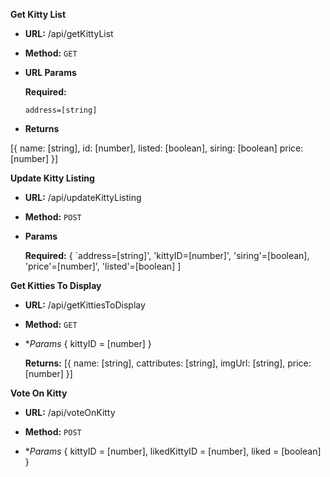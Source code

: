 **Get Kitty List**

* **URL:**
   /api/getKittyList
  
* **Method:**
  `GET`
  
*  **URL Params**

   **Required:**
 
   `address=[string]`
   
*  **Returns**

[{
  name: [string], 
  id: [number],
  listed: [boolean],
  siring: [boolean]
  price: [number]
}]

**Update Kitty Listing**

* **URL:**
   /api/updateKittyListing
  
* **Method:**
  `POST`
  
*  **Params**

   **Required:**
 {
   `address=[string]',
   'kittyID=[number]',
   'siring'=[boolean],
   'price'=[number]',
   'listed'=[boolean]
 ]
 
 
**Get Kitties To Display**

* **URL:**
   /api/getKittiesToDisplay
  
* **Method:**
  `GET`
  
*  **Params*
{
  kittyID = [number]
}

   **Returns:**
[{
  name: [string], 
  cattributes: [string],
  imgUrl: [string],
  price: [number]
}]

**Vote On Kitty**

* **URL:**
   /api/voteOnKitty
  
* **Method:**
  `POST`
  
*  **Params*
{
  kittyID = [number],
  likedKittyID = [number],
  liked = [boolean]
}
 

